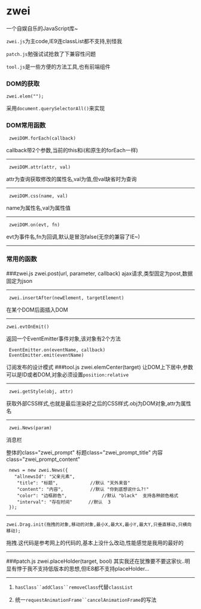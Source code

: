 zwei
====
一个自娱自乐的JavaScript库~

`zwei.js`为主code,IE9连classList都不支持,别怪我 

`patch.js`勉强试试抢救了下兼容性问题

`tool.js`是一些方便的方法工具,也有前端组件
### DOM的获取

    zwei.elem("");

采用`document.querySelectorAll()`来实现

### DOM常用函数

     zweiDOM.forEach(callback)
callback带2个参数,当前的this和i(和原生的forEach一样)
***
     zweiDOM.attr(attr, val)
attr为查询获取修改的属性名,val为值,但val缺省时为查询
***
     zweiDOM.css(name, val)
name为属性名,val为属性值
***
     zweiDOM.on(evt, fn)
evt为事件名,fn为回调,默认是冒泡false(无奈的兼容了IE~)
***


### 常用的函数
###zwei.js
     zwei.post(url, parameter, callback)
ajax请求,类型固定为post,数据固定为json
***
     zwei.insertAfter(newElement, targetElement)
在某个DOM后面插入DOM
***

    zwei.evtOnEmit()
返回一个EventEmitter事件对象,该对象有2个方法

     EventEmitter.on(eventName, callback)
     EventEmitter.emit(eventName)
订阅发布的设计模式
###tool.js
     zwei.elemCenter(target)
让DOM上下居中,参数可以是ID或者DOM,对象必须设置`position:relative`
***
     zwei.getStyle(obj, attr)
获取外部CSS样式,也就是最后渲染好之后的CSS样式.obj为DOM对象,attr为属性名
***
     zwei.News(param)
消息栏  

整体的class="zwei_prompt"  标题class="zwei_prompt_title" 内容class="zwei_prompt_content"

     news = new zwei.News({
       "allnewsId": "父亲元素",
        "title": "标题",            //默认 "天外来音"
        "content": "内容",          //默认 "你到底想说什么?!"
        "color": "边框颜色",             //默认 "black"  支持各种颜色格式
        "interval": "存在时间"      //默认  3
     });
***
    zwei.Drag.init(拖拽的对象,移动的对象,最小X,最大X,最小Y,最大Y,只垂直移动,只横向移动);
拖拽.这代码是参考网上的代码的,基本上没什么改动,性能感觉是我用的最好的
***

###patch.js
     zwei.placeHolder(target, bool)
其实我还在犹豫要不要这家伙..明显有悖于我不支持低版本的思想,但IE8都不支持placeHolder...
***
1. `hasClass``addClass``removeClass`代替`classList`

2. 统一`requestAnimationFrame``cancelAnimationFrame`的写法